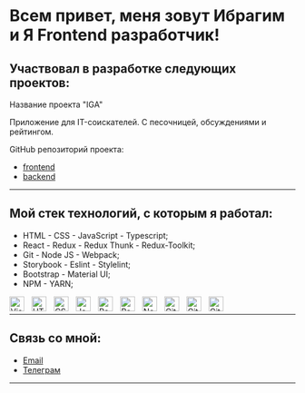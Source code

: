 <h1>Всем привет, меня зовут Ибрагим и Я Frontend разработчик!</h1>

## Участвовал в разработке следующих проектов:

Название проекта "IGA"

Приложение для IT-соискателей. С песочницей, обсуждениями и рейтингом.

GitHub репозиторий проекта:

- [frontend](https://github.com/sarda10v/iqa-frontend)
- [backend](https://github.com/sarda10v/iqa-backend)

---

<h2>Мой стек технологий, с которым я работал:</h2>
<ul>
<li>HTML - CSS - JavaScript - Typescript;</li>
<li>React - Redux - Redux Thunk - Redux-Toolkit;</li>
<li> Git - Node JS - Webpack;</li>
<li> Storybook - Eslint - Stylelint;</li>
<li> Bootstrap - Material UI;</li>
<li> NPM - YARN;</li>

</ul>

<img align="left" alt="Visual Studio Code" width="26px" src="https://cdn.jsdelivr.net/gh/devicons/devicon/icons/vscode/vscode-original.svg" style="padding-right:10px;" />

<img align="left" alt="HTML5" width="26px" src="https://cdn.jsdelivr.net/gh/devicons/devicon/icons/html5/html5-original.svg" style="padding-right:10px;" />

<img align="left" alt="CSS3" width="26px" src="https://cdn.jsdelivr.net/gh/devicons/devicon/icons/css3/css3-original.svg" style="padding-right:10px;" />

<img align="left" alt="JavaScript" width="26px" src="https://cdn.jsdelivr.net/gh/devicons/devicon/icons/javascript/javascript-original.svg" style="padding-right:10px;" />

<img align="left" alt="React" width="26px" src="https://cdn.jsdelivr.net/gh/devicons/devicon/icons/react/react-original.svg" style="padding-right:10px;" />
<img align="left" alt="ReduxThunk" width="26px" src="https://cdn4.iconfinder.com/data/icons/logos-brands-5/24/redux-512.png" style="padding-right:10px;" />

<img align="left" alt="Node.js" width="26px" src="https://cdn.jsdelivr.net/gh/devicons/devicon/icons/nodejs/nodejs-original.svg" style="padding-right:10px;" />

<img align="left" alt="Git" width="26px" src="https://cdn.jsdelivr.net/gh/devicons/devicon/icons/git/git-original.svg" style="padding-right:10px;" />

<img align="left" alt="GitHub" width="26px" src="https://user-images.githubusercontent.com/3369400/139447912-e0f43f33-6d9f-45f8-be46-2df5bbc91289.png" style="padding-right:10px;" />

<img align="left" alt="GitHub" width="26px" src="https://pics.freeicons.io/uploads/icons/png/11490474241551942136-512.png" />
</br>

---

<h2>Связь со мной:</h2>

- [Email](https://e.mail.ru/inbox/?app_id_mytracker=58519&authid=l3k2bh59.ui&back=1%2C1&dwhsplit=s10273.b1ss12743s&from=login%2Cnavi&x-login-auth=1&afterReload=1)
- [Телеграм](https://t.me/sarda10v)

---
